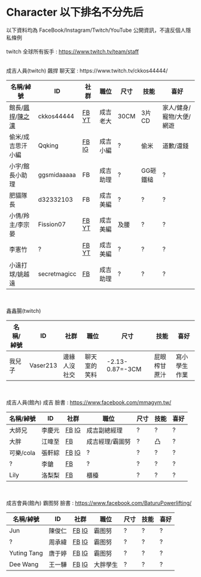 # Character 以下排名不分先后
以下資料均為 FaceBook/Instagram/Twitch/YouTube 公開資訊，不違反個人隱私條例<br><br>
twitch 全球所有扳手 : https://www.twitch.tv/team/staff

<br>
成吉人員(twitch) 飆捍 聊天室 : https://www.twitch.tv/ckkos44444/<br>

| 名稱/綽號 | ID | 社群 | 職位 | 尺寸 | 技能 | 喜好 |
|-------|----------|----------------------------------------------------|------|----|-----|--------------------|
|館長/[飆捍](https://www.facebook.com/Toperworld/)/[陳之漢](https://www.facebook.com/profile.php?id=100000151038133)|ckkos44444|[FB](https://www.facebook.com/飆捍-1471772763091863/) [YT](https://www.youtube.com/user/kos44444)|成吉老大|30CM|3片CD|家人/健身/寵物/大便/網遊|
|偷米/成吉思汗小編|Qqking|[FB](https://www.facebook.com/tommy.sejun.lee) [IG](https://www.instagram.com/tommy_sejun_lee/)|成吉小編|?|偷米|道歉/還錢|
|小宇/館長小助理|ggsmidaaaaa|FB|成吉助理|?|GG砸鐵槌|?|
|肥貓隊長|d32332103|FB|成吉美編|?|?|?|
|小倩/羚主/李宗晏|Fission07|[FB](https://www.facebook.com/profile.php?id=1622539177) [YT](https://www.youtube.com/user/Fission7)|成吉美編|及腰|?|?|
|李憲竹|?|[FB](https://www.facebook.com/hellsing.cunstantin) [YT](https://www.youtube.com/user/heygod8389)|成吉美編|?|?|?|
|小遠打球/姚越遠|secretmagicc|[FB](https://www.facebook.com/profile.php?id=100001782946775)|成吉助理|?|?|?|



<br>

鑫鑫腸(twitch)<br>

| 名稱/綽號 | ID | 社群 | 職位 | 尺寸 | 技能 | 喜好 |
|-------|----------|----------------------------------------------------|------|----|-----|--------------------|
|我兒子|Vaser213|邊緣人沒社交|聊天室的笑料|-2.13-0.87=-3CM|屁眼榨甘蔗汁|寫小學生作業|

<br>

成吉人員(館內) 成吉 臉書 : https://www.facebook.com/mmagym.tw/<br>

| 名稱/綽號 | ID | 社群 | 職位 | 尺寸 | 技能 | 喜好 |
|-----|-----|------------------------------------------------------------|-----------|---|----|-----|
|大師兄|李慶元|[FB](https://www.facebook.com/profile.php?id=100001151450587) [IG](https://www.instagram.com/aape1128/)|成吉副總經理|?|?|?|
|大胖|江暐至|[FB](https://www.facebook.com/profile.php?id=100001189143126)|成吉經理/霸圖努|?|凸|?|
|可樂/cola|張軒綜|[FB](https://www.facebook.com/可樂-cola-414950612038582/) [IG](https://www.instagram.com/hsuan_chang1005/)|?|?|?|?|?|
|?|李鎗|[FB](https://www.facebook.com/profile.php?id=100000087944556)|?|?|?|?|?|
|Lily|洛梨梨|[FB](https://www.facebook.com/luolily285)|櫃檯|?|?|?|?|

<br>

成吉會員(館內) 霸图努 臉書 : https://www.facebook.com/BaturuPowerlifting/<br>

| 名稱/綽號 | ID | 社群 | 職位 | 尺寸 | 技能 | 喜好 |
|-----------|-----|-------------------------------------------------------------|----|---|----|-----|
|Jun|陳俊仁|[FB](https://www.facebook.com/profile.php?id=100000134207853) [IG](https://www.instagram.com/swjh881013/)|霸图努|?|?|?|
|?|周承緯|[FB](https://www.facebook.com/frank.chou.104) [IG](https://www.instagram.com/frank.chou.104/)|霸图努|?|?|?|
|Yuting Tang|唐于婷|[FB](https://www.facebook.com/profile.php?id=100000186344505) [IG](https://www.instagram.com/yuting_0401/)|霸图努|?|?|?|
|Dee Wang|王一驊|[FB](https://www.facebook.com/dee.wang1) [IG](https://www.instagram.com/_deewang_/)|大胖學生|?|?|?|

<br>

  




